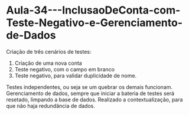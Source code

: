 # Aula-34---InclusaoDeConta-com-Teste-Negativo-e-Gerenciamento-de-Dados

Criação de três cenários de testes:

1) Criação de uma nova conta
2) Teste negativo, com o campo em branco
3) Teste negativo, para validar duplicidade de nome.

Testes independentes, ou seja se um quebrar os demais funcionam.
Gerenciamento de dados, sempre que iniciar a bateria de testes será resetado, limpando a base de dados.
Realizado a contextualização, para que não haja redundância de dados.


